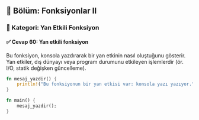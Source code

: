 ## 📘 Bölüm: Fonksiyonlar II  
### 🔹 Kategori: Yan Etkili Fonksiyon  
#### ✅ Cevap 60: Yan etkili fonksiyon

Bu fonksiyon, konsola yazdırarak bir yan etkinin nasıl oluştuğunu gösterir. Yan etkiler, dış dünyayı veya program durumunu etkileyen işlemlerdir (ör. I/O, statik değişken güncelleme).

```rust
fn mesaj_yazdir() {
    println!("Bu fonksiyonun bir yan etkisi var: konsola yazı yazıyor.");
}

fn main() {
    mesaj_yazdir();
}
```
